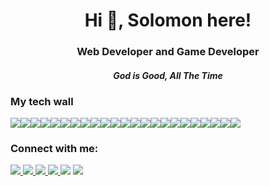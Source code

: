 <h1 align="center">Hi 👋, Solomon here!</h1>

<h3 align="center">Web Developer and Game Developer</h3>
<h4 align="center"><i>God is Good, All The Time<span style="font-size:0.5em;"></span></i></h4>
<p align="center">
</p>

<h3 align="left">My tech wall</h3>
<div style="display: flex">
  <img
    src="https://img.shields.io/badge/HTML5-E34F26?style=for-the-badge&logo=html5&logoColor=white"
  />
  <img
    src="https://img.shields.io/badge/CSS3-1572B6?style=for-the-badge&logo=css3&logoColor=white"
  />
 <img
      src="https://img.shields.io/badge/JavaScript-323330?style=for-the-badge&logo=javascript&logoColor=F7DF1E"
  />
 <img
      src="https://img.shields.io/badge/Scratch-4D97FF?style=for-the-badge&logo=Scratch&logoColor=white"
  />
 <img
      src="https://img.shields.io/badge/Markdown-000000?style=for-the-badge&logo=markdown&logoColor=white"
  />
 <img
      src="https://img.shields.io/badge/Node.js-339933?style=for-the-badge&logo=nodedotjs&logoColor=white"
  />
 <img
      src="https://img.shields.io/badge/Gatsby-663399?style=for-the-badge&logo=gatsby&logoColor=white"
  />
 <img
      src="https://img.shields.io/badge/Bootstrap-563D7C?style=for-the-badge&logo=bootstrap&logoColor=white"
  />
 <img
      src="https://img.shields.io/badge/next.js-000000?style=for-the-badge&logo=nextdotjs&logoColor=white"
  />
 <img
      src="https://img.shields.io/badge/firebase-ffca28?style=for-the-badge&logo=firebase&logoColor=black"
  />
 <img
      src="	https://img.shields.io/badge/PowerShell-5391FE?style=for-the-badge&logo=PowerShell&logoColor=white"
  />
 <img
      src="https://img.shields.io/badge/Git-F05032?style=for-the-badge&logo=git&logoColor=white"
  />
  <img
    src="https://img.shields.io/badge/Visual_Studio_Code-0078D4?style=for-the-badge&logo=visual%20studio%20code&logoColor=white"
  />
 <img
      src="https://img.shields.io/badge/Google_Cloud-4285F4?style=for-the-badge&logo=google-cloud&logoColor=white"
  />
 <img
      src="https://img.shields.io/badge/Heroku-430098?style=for-the-badge&logo=heroku&logoColor=white"
  />
 <img
      src="https://img.shields.io/badge/replit-667881?style=for-the-badge&logo=replit&logoColor=white"
  />
 <img
      src="https://img.shields.io/badge/Vercel-000000?style=for-the-badge&logo=vercel&logoColor=white"
  />
 <img
      src="https://img.shields.io/badge/Cloudflare-F38020?style=for-the-badge&logo=Cloudflare&logoColor=white"
  />
  <img
    src="https://img.shields.io/badge/Adobe%20Photoshop-31A8FF?style=for-the-badge&logo=Adobe%20Photoshop&logoColor=black"
  />
  <img
    src="https://img.shields.io/badge/Adobe%20Premiere%20Pro-9999FF?style=for-the-badge&logo=Adobe%20Premiere%20Pro&logoColor=white"
  />
  <img
    src="https://img.shields.io/badge/mac%20os-000000?style=for-the-badge&logo=apple&logoColor=white"
  />
  <img
    src="https://img.shields.io/badge/Windows-0078D6?style=for-the-badge&logo=windows&logoColor=white"
  />
 <img
      src="https://img.shields.io/badge/Ubuntu-E95420?style=for-the-badge&logo=ubuntu&logoColor=white"
  />
</div>
<h3 align="left">Connect with me:</h3>

<p align="left">
  <a href="https://stackoverflow.com/users/16328092/solomon-shalom-lijo">
    <img
      src="https://img.shields.io/badge/Stack_Overflow-FE7A16?style=for-the-badge&logo=stack-overflow&logoColor=white"
    />
  <a href="https://discord.gg/rmSKa2YBKZ">
    <img
      src="https://img.shields.io/badge/Discord-7289DA?style=for-the-badge&logo=discord&logoColor=white"
    />
   <a href="https://www.reddit.com/user/Solomon_Lijo">
    <img 
       src="https://img.shields.io/badge/Reddit-FF4500?style=for-the-badge&logo=reddit&logoColor=white"
    />
    <a href="https://twitter.com/ShalomLijo">
     <img
          src="https://img.shields.io/badge/Twitter-1DA1F2?style=for-the-badge&logo=twitter&logoColor=white"
    />
    <a href-"https://www.instagram.com/solomon_lijo/">
      <img
           src="https://img.shields.io/badge/Instagram-E4405F?style=for-the-badge&logo=instagram&logoColor=white"
    />
     <a href="https://www.facebook.com/100074581241920/videos/500323707800000/">
        <img
           src="https://img.shields.io/badge/Facebook-1877F2?style=for-the-badge&logo=facebook&logoColor=white"
     />

